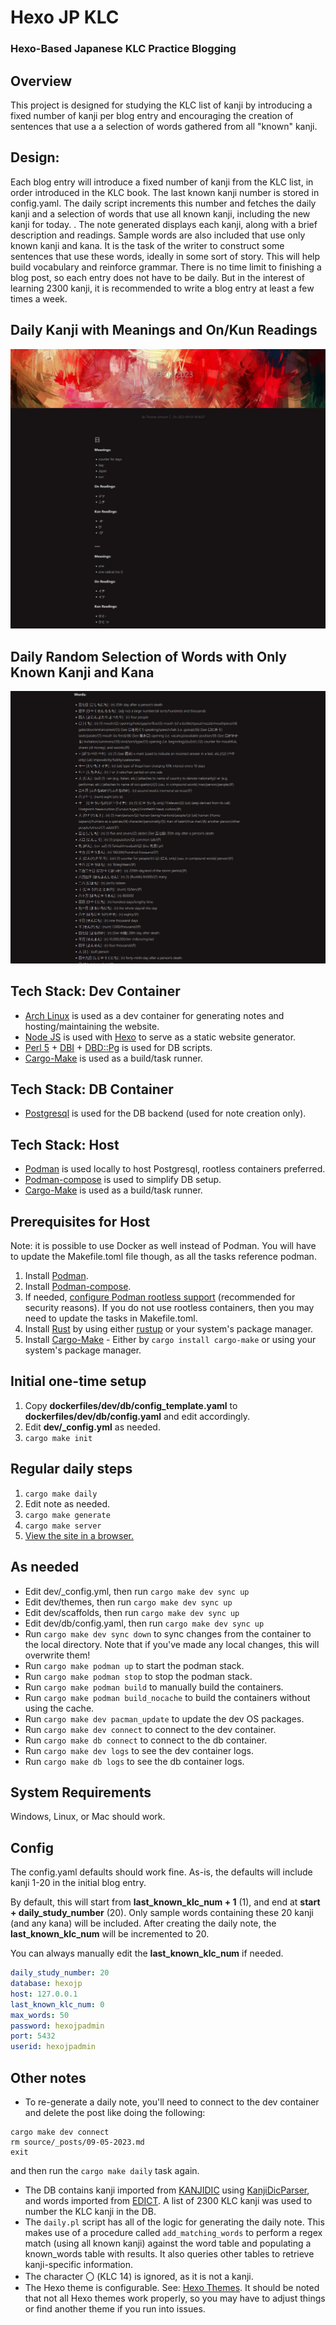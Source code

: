 # Hexo JP KLC
### Hexo-Based Japanese KLC Practice Blogging

## Overview
This project is designed for studying the KLC list of kanji by introducing a fixed number of kanji per blog entry and encouraging the creation of sentences that use a a selection of words gathered from all "known" kanji.

## Design:
Each blog entry will introduce a fixed number of kanji from the KLC list, in order introduced in the KLC book. The last known kanji number is stored in config.yaml.  The daily script increments this number and fetches the daily kanji and a selection of words that use all known kanji, including the new kanji for today.
\.
The note generated displays each kanji, along with a brief description and readings.  Sample words are also included that use only known kanji and kana.
It is the task of the writer to construct some sentences that use these words, ideally in some sort of story.
This will help build vocabulary and reinforce grammar.
There is no time limit to finishing a blog post, so each entry does not have to be daily. But in the interest of learning 2300 kanji, it is recommended to write a blog entry at least a few times a week.

## Daily Kanji with Meanings and On/Kun Readings
![Main page showing readings](/images/Readings.jpg)

## Daily Random Selection of Words with Only Known Kanji and Kana
![Main page showing words](/images/Words.jpg)

## Tech Stack: Dev Container
- [Arch Linux](https://archlinux.org/) is used as a dev container for generating notes and hosting/maintaining the website.
- [Node JS](https://nodejs.org/en) is used with [Hexo](https://hexo.io/index.html) to serve as a static website generator.
- [Perl 5](https://www.perl.org) + [DBI](https://dbi.perl.org/)  + [DBD::Pg](https://metacpan.org/pod/DBD::Pg) is used for DB scripts.
- [Cargo-Make](https://github.com/sagiegurari/cargo-make) is used as a build/task runner.

## Tech Stack: DB Container
- [Postgresql](https://www.postgresql.org/) is used for the DB backend (used for note creation only).

## Tech Stack: Host
- [Podman](https://podman.io/) is used locally to host Postgresql, rootless containers preferred.
- [Podman-compose](https://github.com/containers/podman-compose) is used to simplify DB setup.
- [Cargo-Make](https://github.com/sagiegurari/cargo-make) is used as a build/task runner.

## Prerequisites for Host
Note: it is possible to use Docker as well instead of Podman.  You will have to update the Makefile.toml file though, as all the tasks reference podman.
1. Install [Podman](https://podman.io/).
2. Install [Podman-compose](https://github.com/containers/podman-compose).
3. If needed, [configure Podman rootless support](https://github.com/containers/podman/blob/main/docs/tutorials/rootless_tutorial.md) (recommended for security reasons). If you do not use rootless containers, then you may need to update the tasks in Makefile.toml.
5. Install [Rust](https://www.rust-lang.org/) by using either [rustup](https://rustup.rs/) or your system's package manager.
6. Install [Cargo-Make](https://github.com/sagiegurari/cargo-make) - Either by `cargo install cargo-make` or using your system's package manager.

## Initial one-time setup
1. Copy **dockerfiles/dev/db/config_template.yaml** to **dockerfiles/dev/db/config.yaml** and edit accordingly.
2. Edit **dev/_config.yml** as needed.
3. `cargo make init`

## Regular daily steps
1. `cargo make daily`
2. Edit note as needed.
3. `cargo make generate`
4. `cargo make server`
5. [View the site in a browser.](http://localhost:4000)

## As needed
- Edit dev/_config.yml, then run `cargo make dev sync up`
- Edit dev/themes, then run  `cargo make dev sync up`
- Edit dev/scaffolds, then run  `cargo make dev sync up`
- Edit dev/db/config.yaml, then run  `cargo make dev sync up`
- Run  `cargo make dev sync down` to sync changes from the container to the local directory.  Note that if you've made any local changes, this will overwrite them!
- Run `cargo make podman up` to start the podman stack.
- Run `cargo make podman stop` to stop the podman stack.
- Run `cargo make podman build` to manually build the containers.
- Run `cargo make podman build_nocache` to build the containers without using the cache.
- Run `cargo make dev pacman_update` to update the dev OS packages.
- Run `cargo make dev connect` to connect to the dev container.
- Run `cargo make db connect` to connect to the db container.
- Run `cargo make dev logs` to see the dev container logs.
- Run `cargo make db logs` to see the db container logs.

## System Requirements
Windows, Linux, or Mac should work.

## Config
The config.yaml defaults should work fine.  As-is, the defaults will include kanji 1-20 in the initial blog entry.

By default, this will start from **last_known_klc_num + 1** (1), and end at **start + daily_study_number** (20).  Only sample words containing these 20 kanji (and any kana) will be included.
After creating the daily note, the **last_known_klc_num** will be incremented to 20.

You can always manually edit the **last_known_klc_num** if needed.
```yaml
daily_study_number: 20
database: hexojp
host: 127.0.0.1
last_known_klc_num: 0
max_words: 50
password: hexojpadmin
port: 5432
userid: hexojpadmin
```

## Other notes
- To re-generate a daily note, you'll need to connect to the dev container and delete the post like doing the following:
```
cargo make dev connect
rm source/_posts/09-05-2023.md
exit
```
and then run the `cargo make daily` task again.

- The DB contains kanji imported from [KANJIDIC](http://www.edrdg.org/wiki/index.php/KANJIDIC_Project) using [KanjiDicParser](https://github.com/WinteryFox/KanjidicParser), and words imported from [EDICT](http://www.edrdg.org/jmdict/edict.html).  A list of 2300 KLC kanji was used to number the KLC kanji in the DB. 
- The `daily.pl` script has all of the logic for generating the daily note.  This makes use of a procedure called `add_matching_words` to perform a regex match (using all known kanji) against the word table and populating a known_words table with results. It also queries other tables to retrieve kanji-specific information.
- The character 〇 (KLC 14) is ignored, as it is not a kanji.
- The Hexo theme is configurable.  See: [Hexo Themes](https://hexo.io/themes/index.html).  It should be noted that not all Hexo themes work properly, so you may have to adjust things or find another theme if you run into issues.